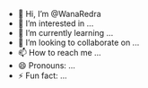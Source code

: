 - 👋 Hi, I’m @WanaRedra
- 👀 I’m interested in ...
- 🌱 I’m currently learning ...
- 💞️ I’m looking to collaborate on ...
- 📫 How to reach me ...
- 😄 Pronouns: ...
- ⚡ Fun fact: ...

<!---
WanaRedra/WanaRedra is a ✨ special ✨ repository because its `README.md` (this file) appears on your GitHub profile.
You can click the Preview link to take a look at your changes.
--->
